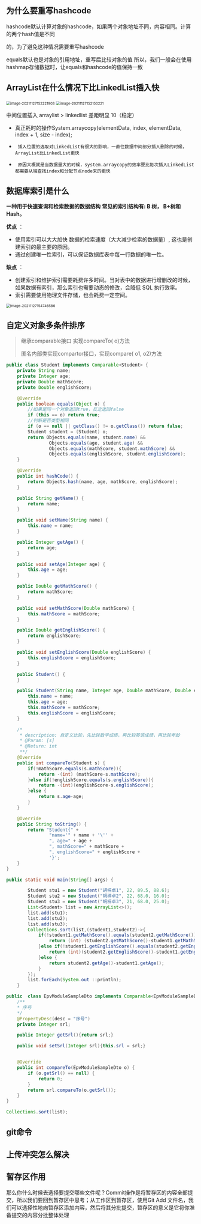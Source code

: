## 为什么要重写hashcode

hashcode默认计算对象的hashcode，如果两个对象地址不同，内容相同。计算的两个hash值是不同

的，为了避免这种情况需要重写hashcode

equals默认也是对象的引用地址，重写后比较对象的值
所以，我们一般会在使用hashmap存储数据时，让equals和hashcode的值保持一致



## ArrayList在什么情况下比LinkedList插入快

<img src="https://note-1259190304.cos.ap-chengdu.myqcloud.com/note/202111282034783.png" alt="image-20211127152221903" style="zoom: 67%;" />

<img src="https://note-1259190304.cos.ap-chengdu.myqcloud.com/note/202111282034680.png" alt="image-20211127152150221" style="zoom: 67%;" />

中间位置插入 arraylist > linkedlist 差距明显 10（稳定）

+ 真正耗时的操作System.arraycopy(elementData, index, elementData, index + 1, size - index);

 *      插入位置的选取对LinkedList有很大的影响，一直往数据中间部分插入删除的时候，ArrayList比LinkedList更快
 *      原因大概就是当数据量大的时候，system.arraycopy的效率要比每次插入LinkedList都需要从端查找index和分配节点node来的更快



## 数据库索引是什么

**一种用于快速查询和检索数据的数据结构** **常见的索引结构有: B 树， B+树和 Hash。**

**优点** ：

- 使用索引可以大大加快 数据的检索速度（大大减少检索的数据量）, 这也是创建索引的最主要的原因。
- 通过创建唯一性索引，可以保证数据库表中每一行数据的唯一性。

**缺点** ：

- 创建索引和维护索引需要耗费许多时间。当对表中的数据进行增删改的时候，如果数据有索引，那么索引也需要动态的修改，会降低 SQL 执行效率。
- 索引需要使用物理文件存储，也会耗费一定空间。

<img src="https://note-1259190304.cos.ap-chengdu.myqcloud.com/note/202111282034127.png" alt="image-20211127154746586" style="zoom:67%;" />



## 自定义对象多条件排序

> 继承comparable接口 实现compareTo(<E> o)方法
>
> 匿名内部类实现compartor接口，实现compare(<E> o1,<E> o2)方法

```java
public class Student implements Comparable<Student> {
    private String name;
    private Integer age;
    private Double mathScore;
    private Double englishScore;

    @Override
    public boolean equals(Object o) {
        //如果是同一个对象返回true，反之返回false
        if (this == o) return true;
        //判断是否类型相同
        if (o == null || getClass() != o.getClass()) return false;
        Student student = (Student) o;
        return Objects.equals(name, student.name) &&
                Objects.equals(age, student.age) &&
                Objects.equals(mathScore, student.mathScore) &&
                Objects.equals(englishScore, student.englishScore);
    }

    @Override
    public int hashCode() {
        return Objects.hash(name, age, mathScore, englishScore);
    }

    public String getName() {
        return name;
    }

    public void setName(String name) {
        this.name = name;
    }

    public Integer getAge() {
        return age;
    }

    public void setAge(Integer age) {
        this.age = age;
    }

    public Double getMathScore() {
        return mathScore;
    }

    public void setMathScore(Double mathScore) {
        this.mathScore = mathScore;
    }

    public Double getEnglishScore() {
        return englishScore;
    }

    public void setEnglishScore(Double englishScore) {
        this.englishScore = englishScore;
    }

    public Student() {
    }

    public Student(String name, Integer age, Double mathScore, Double englishScore) {
        this.name = name;
        this.age = age;
        this.mathScore = mathScore;
        this.englishScore = englishScore;
    }

    /*
     * description: 自定义比较，先比较数学成绩，再比较英语成绩，再比较年龄
     * @Param: [s] 
     * @Return: int 
     **/
    @Override
    public int compareTo(Student s) {
        if(!mathScore.equals(s.mathScore)){
            return -(int) (mathScore-s.mathScore);
        }else if(!englishScore.equals(s.englishScore)){
            return -(int)(englishScore-s.englishScore);
        }else {
            return s.age-age;
        }
    }

    @Override
    public String toString() {
        return "Student{" +
                "name='" + name + '\'' +
                ", age=" + age +
                ", mathScore=" + mathScore +
                ", englishScore=" + englishScore +
                '}';
    }
}
```

```java
public static void main(String[] args) {

        Student stu1 = new Student("胡梓卓1", 22, 89.5, 88.6);
        Student stu2 = new Student("胡梓卓2", 22, 68.0, 16.0);
        Student stu3 = new Student("胡梓卓3", 21, 68.0, 25.0);
        List<Student> list = new ArrayList<>();
        list.add(stu1);
        list.add(stu2);
        list.add(stu3);
        Collections.sort(list,(student1,student2)->{
            if(!student1.getMathScore().equals(student2.getMathScore())){
                return (int) (student2.getMathScore()-student1.getMathScore());
            }else if(!student1.getEnglishScore().equals(student2.getEnglishScore())){
                return (int)(student2.getEnglishScore()-student1.getEnglishScore());
            }else {
                return student2.getAge()-student1.getAge();
            }
        });
        list.forEach(System.out ::println);
    }
```

```java
public  class EpvModuleSampleDto implements Comparable<EpvModuleSampleDto>{
	/**
	* 序号
	*/
	@PropertyDesc(desc = "序号")
	private Integer srl;

	public Integer getSrl(){return srl;}

	public void setSrl(Integer srl){this.srl = srl;}


	@Override
	public int compareTo(EpvModuleSampleDto o) {
		if (o.getSrl() == null) {
			return 0;
		}
		return srl.compareTo(o.getSrl());
	}
}

Collections.sort(list);
```



## git命令



## 上传冲突怎么解决



## 暂存区作用

那么你什么时候去选择要提交哪些文件呢？Commit操作是将暂存区的内容全部提交，所以我们要回到暂存区中思考；从工作区到暂存区，使用Git Add 文件名，我们可以选择性地向暂存区添加内容，然后将其分批提交，暂存区的意义是它将你准备提交的内容分批整体处理
